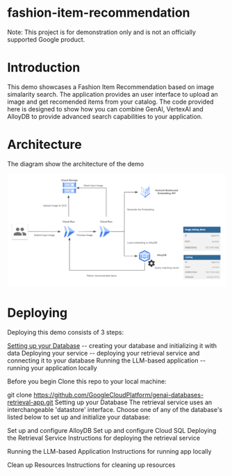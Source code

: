 # fashion-item-recommendation

Note: This project is for demonstration only and is not an officially supported Google product.

# Introduction

This demo showcases a Fashion Item Recommendation based on image simalarity search. The application provides an user interface to upload an image and get recomended items from your catalog. The code provided here is designed to show how you can combine GenAI, VertexAI and AlloyDB to provide advanced search capabilities to your application.

# Architecture

The diagram show the architecture of the demo

![Architecture](images/fashion_item_recommendation_app.png)

# Deploying

Deploying this demo consists of 3 steps:

[Setting up your Database](docs/alloydb.md) -- creating your database and initializing it with data
Deploying your service -- deploying your retrieval service and connecting it to your database
Running the LLM-based application -- running your application locally

Before you begin
Clone this repo to your local machine:

git clone https://github.com/GoogleCloudPlatform/genai-databases-retrieval-app.git
Setting up your Database
The retrieval service uses an interchangeable 'datastore' interface. Choose one of any of the database's listed below to set up and initialize your database:

Set up and configure AlloyDB
Set up and configure Cloud SQL
Deploying the Retrieval Service
Instructions for deploying the retrieval service

Running the LLM-based Application
Instructions for running app locally

Clean up Resources
Instructions for cleaning up resources



